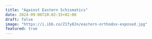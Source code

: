 ```yaml
---
title: "Against Eastern Schismatics"
date: 2024-09-06T20:02:15+02:00
draft: false
image: "https://i.ibb.co/Z1fy8Jn/eastern-orthodox-exposed.jpg"
featured: true
---
```


